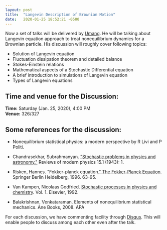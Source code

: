 ```yaml
---
layout: post
title:  "Langevin Description of Brownian Motion"
date:   2020-01-25 18:52:21 -0500
---
```

Now a set of talks will be delivered by [Umang](https://www.imsc.res.in/umang_dattani). He will be talking about Langevin equation approach to treat nonequilibrium dynamics for a Brownian particle. His discussion will roughly cover following topics: 

* Solution of Langevin equation
* Fluctuation dissipation theorem and detailed balance
* Stokes-Einstein relations
* Mathematical aspects of a Stochastic Differential equation
* A brief introduction to simulations of Langevin equation
* Types of Langevin equations

## Time and venue for the Discussion:
**Time:** Saturday (Jan. 25, 2020), 4:00 PM  
**Venue:** 326/327  

## Some references for the discussion:

* Nonequilibrium statistical physics: a modern perspective by R Livi and P Politi.

* Chandrasekhar, Subrahmanyan. ["Stochastic problems in physics and astronomy."](https://journals.aps.org/rmp/abstract/10.1103/RevModPhys.15.1) Reviews of modern physics 15.1 (1943): 1.

* Risken, Hannes. "Fokker-planck equation.[" The Fokker-Planck Equation](https://link.springer.com/chapter/10.1007/978-3-642-61544-3_4). Springer Berlin Heidelberg, 1996. 63-95.

* Van Kampen, Nicolaas Godfried. [Stochastic processes in physics and chemistry](https://books.google.co.in/books?hl=en&lr=&id=3e7XbMoJzmoC&oi=fnd&pg=PP2&dq=van+kampen+stochastic+processes+in+physics&ots=Ads9r_tdrO&sig=qm0CSshu6JUKsP9cHgkkVO_u-9g#v=onepage&q=van%20kampen%20stochastic%20processes%20in%20physics&f=false). Vol. 1. Elsevier, 1992.

* Balakrishnan, Venkataraman. Elements of nonequilibrium statistical mechanics. Ane Books, 2008.
APA	


For each discussion, we have commenting facility through [Disqus](https://disqus.com/). This will enable people to discuss among each other even after the talk.
